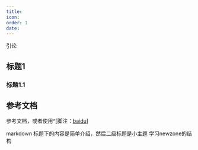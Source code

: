 ```yaml
---
title: 
icon: 
order: 1
date: 
---
```


引论

## 标题1

### 标题1.1

## 参考文档

参考文档，或者使用^[脚注：[baidu](https://baidu.com)]

markdown
标题下的内容是简单介绍，然后二级标题是小主题
学习newzone的结构
